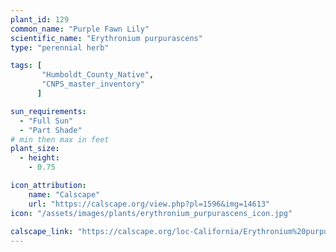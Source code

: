 ```yaml
---
plant_id: 129
common_name: "Purple Fawn Lily"
scientific_name: "Erythronium purpurascens"
type: "perennial herb"

tags: [
       "Humboldt_County_Native",
       "CNPS_master_inventory"
      ]

sun_requirements:
  - "Full Sun"
  - "Part Shade"
# min then max in feet
plant_size:
  - height: 
    - 0.75

icon_attribution: 
    name: "Calscape"
    url: "https://calscape.org/view.php?pl=1596&img=14613"
icon: "/assets/images/plants/erythronium_purpurascens_icon.jpg"
 
calscape_link: "https://calscape.org/loc-California/Erythronium%20purpurascense(%20)"
---
```









